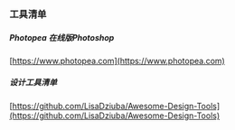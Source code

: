 ### 工具清单  



##### Photopea 在线版Photoshop
[https://www.photopea.com](https://www.photopea.com)
  
  
##### 设计工具清单  
[https://github.com/LisaDziuba/Awesome-Design-Tools](https://github.com/LisaDziuba/Awesome-Design-Tools)  


